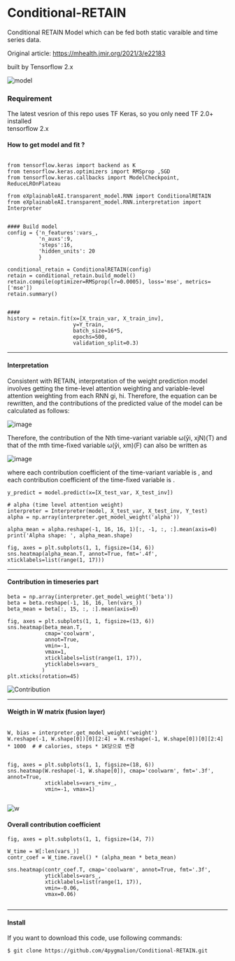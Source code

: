 # Conditional-RETAIN

Conditional RETAIN Model which can be fed both static varaible and time series data.

Original article: https://mhealth.jmir.org/2021/3/e22183 

built by Tensorflow 2.x


![model](https://user-images.githubusercontent.com/45510932/113866095-dc0cd480-97e7-11eb-89fe-7d3f650fff99.PNG)


### Requirement
The latest vesrion  of this repo uses TF Keras, so you only need TF 2.0+ installed  
tensorflow 2.x 

#### How to get model and fit ?
```python3 

from tensorflow.keras import backend as K
from tensorflow.keras.optimizers import RMSprop ,SGD
from tensorflow.keras.callbacks import ModelCheckpoint, ReduceLROnPlateau

from eXplainableAI.transparent_model.RNN import ConditionalRETAIN
from eXplainableAI.transparent_model.RNN.interpretation import Interpreter


#### Build model
config = {'n_features':vars_,
          'n_auxs':9,
          'steps':16,
          'hidden_units': 20
          }

conditional_retain = ConditionalRETAIN(config)
retain = conditional_retain.build_model()
retain.compile(optimizer=RMSprop(lr=0.0005), loss='mse', metrics=['mse'])
retain.summary()


#### 
history = retain.fit(x=[X_train_var, X_train_inv], 
                     y=Y_train,   
                     batch_size=16*5,
                     epochs=500,
                     validation_split=0.3)
```


---------------------------------------------------------------------
#### Interpretation

Consistent with RETAIN, interpretation of the weight prediction model involves getting the time-level attention weighting and variable-level attention weighting from each RNN gi, hi. Therefore, the equation can be rewritten, and the contributions of the predicted value of the model can be calculated as follows:

![image](https://user-images.githubusercontent.com/45510932/113866959-e67b9e00-97e8-11eb-8907-39e1428c90ea.png)

Therefore, the contribution of the Nth time-variant variable ω(ŷi, xjN)(T) and that of the mth time-fixed variable ω(ŷi, xm)(F) can also be written as

![image](https://user-images.githubusercontent.com/45510932/113867040-014e1280-97e9-11eb-9374-d5319f90ef81.png)

where each contribution coefficient of the time-variant variable is , and each contribution coefficient of the time-fixed variable is .


```
y_predict = model.predict(x=[X_test_var, X_test_inv])

# alpha (time level attention weight)
interpreter = Interpreter(model, X_test_var, X_test_inv, Y_test)
alpha = np.array(interpreter.get_model_weight('alpha'))

alpha_mean = alpha.reshape(-1, 16, 16, 1)[:, -1, :, :].mean(axis=0)
print('Alpha shape: ', alpha_mean.shape)

fig, axes = plt.subplots(1, 1, figsize=(14, 6))
sns.heatmap(alpha_mean.T, annot=True, fmt='.4f', xticklabels=list(range(1, 17)))
```

---------------------------------------------------------------
#### Contribution in timeseries part

```
beta = np.array(interpreter.get_model_weight('beta'))
beta = beta.reshape(-1, 16, 16, len(vars_))
beta_mean = beta[:, 15, :, :].mean(axis=0)

fig, axes = plt.subplots(1, 1, figsize=(13, 6))
sns.heatmap(beta_mean.T, 
            cmap='coolwarm', 
            annot=True, 
            vmin=-1, 
            vmax=1, 
            xticklabels=list(range(1, 17)),
            yticklabels=vars_
           )
plt.xticks(rotation=45)
```

![Contribution](https://user-images.githubusercontent.com/45510932/113866093-db743e00-97e7-11eb-9c67-c6a989befb36.PNG)



------------------------------------------------------------
####  Weigth in W matrix (fusion layer)

```python3

W, bias = interpreter.get_model_weight('weight')
W.reshape(-1, W.shape[0])[0][2:4] = W.reshape(-1, W.shape[0])[0][2:4] * 1000  # # calories, steps * 1K당으로 변경


fig, axes = plt.subplots(1, 1, figsize=(18, 6))
sns.heatmap(W.reshape(-1, W.shape[0]), cmap='coolwarm', fmt='.3f', annot=True, 
            xticklabels=vars_+inv_,
            vmin=-1, vmax=1)
            
```

![w](https://user-images.githubusercontent.com/45510932/113866090-da431100-97e7-11eb-8658-7bf2311df2b9.PNG)



#### Overall contribution coefficient

```
fig, axes = plt.subplots(1, 1, figsize=(14, 7))

W_time = W[:len(vars_)]
contr_coef = W_time.ravel() * (alpha_mean * beta_mean)

sns.heatmap(contr_coef.T, cmap='coolwarm', annot=True, fmt='.3f',
            yticklabels=vars_,
            xticklabels=list(range(1, 17)),
            vmin=-0.06, 
            vmax=0.06)
            
```


-------- 
#### Install
If you want to download this code, use following commands:
```bash
$ git clone https://github.com/4pygmalion/Conditional-RETAIN.git
```
